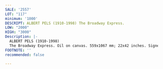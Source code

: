 ```yaml
---
SALE: '2557'
LOT: "117"
minimum: '1000'
DESCRIPT: ALBERT PELS (1910-1998) The Broadway Express.
LOW: "2000"
HIGH: "3000"
Description: |-
  ALBERT PELS (1910-1998)
  The Broadway Express. Oil on canvas. 559x1067 mm; 22x42 inches. Signed, Pels, lower right.Provenance: Estate of the artist; thence by descent to the current owner.Funded by the Treasury Department's Section of Fine Arts, Albert Pels completed the following two murals: Normal, Illinois Post Office, Development of the State Normal School, 1938; U.S. Courtroom of the Willminton Post Office, Landing of the Swedes at the Rocks in Willmington, Willmington, Delaware. Later moved to the Rodney Square Station Post Office, Willmington, Delaware.
FOOTNOTE: ''
recommended: false

---
```

